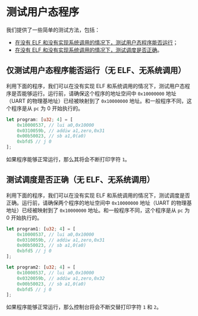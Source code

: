 # 测试用户态程序

我们提供了一些简单的测试方法，包括：

- [在没有 ELF 和没有实现系统调用的情况下，测试用户态程序能否运行](test_user_app.md#仅测试用户态程序能否运行无-elf无系统调用)；
- [在没有 ELF 和没有实现系统调用的情况下，测试调度是否正确](test_user_app.md#测试调度是否正确无-elf无系统调用)。

## 仅测试用户态程序能否运行（无 ELF、无系统调用）

利用下面的程序，我们可以在没有实现 ELF 和系统调用的情况下，测试用户态程序是否能够运行。运行前，请确保这个程序的地址空间中 `0x10000000` 地址（UART 的物理基地址）已经被映射到了 `0x10000000` 地址。和一般程序不同，这个程序是从 `pc` 为 0 开始执行的。

```rust
let program: [u32; 4] = [
    0x10000537, // lui a0,0x10000
    0x0310059b, // addiw a1,zero,0x31
    0x00b50023, // sb a1,0(a0)
    0xbfd5 // j 0
];
```

如果程序能够正常运行，那么其将会不断打印字符 `1`。

## 测试调度是否正确（无 ELF、无系统调用）

利用下面的程序，我们可以在没有实现 ELF 和系统调用的情况下，测试调度是否正确。运行前，请确保两个程序的地址空间中 `0x10000000` 地址（UART 的物理基地址）已经被映射到了 `0x10000000` 地址。和一般程序不同，这个程序是从 `pc` 为 0 开始执行的。

```rust
let program1: [u32; 4] = [
    0x10000537, // lui a0,0x10000
    0x0310059b, // addiw a1,zero,0x31
    0x00b50023, // sb a1,0(a0)
    0xbfd5 // j 0
];

let program2: [u32; 4] = [
    0x10000537, // lui a0,0x10000
    0x0320059b, // addiw a1,zero,0x32
    0x00b50023, // sb a1,0(a0)
    0xbfd5 // j 0
];
```

如果程序能够正常运行，那么控制台将会不断交替打印字符 `1` 和 `2`。
